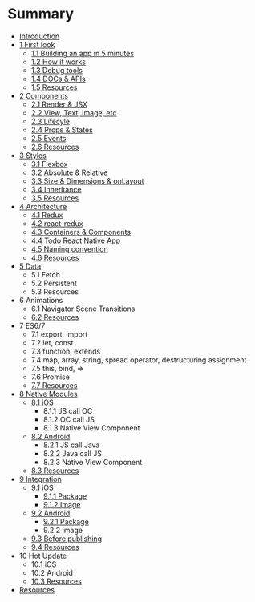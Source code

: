 # Summary

* [Introduction](README.md)
* [1 First look](chapter1.md)
   * [1.1 Building an app in 5 minutes](11_building_an_app_in_5_minutes.md)
   * [1.2 How it works](12_how_it_works.md)
   * [1.3 Debug tools](13_debug_tools.md)
   * [1.4 DOCs & APIs](14_docs_&_apis.md)
   * [1.5 Resources](15_resources.md)
* [2 Components](2_components.md)
   * [2.1 Render & JSX](21_render_&_jsx.md)
   * [2.2 View, Text, Image, etc](25_view,_text,_image,_etc.md)
   * [2.3 Lifecyle](23_lifecyle.md)
   * [2.4 Props & States](23_states_&_props.md)
   * [2.5 Events](24_events.md)
   * [2.6 Resources](26_resources.md)
* [3 Styles](3_styles.md)
   * [3.1 Flexbox](31_flexbox.md)
   * [3.2 Absolute & Relative](32_absolute_&_relative.md)
   * [3.3 Size & Dimensions & onLayout](33_size_&_dimensions_&_onlayout.md)
   * [3.4 Inheritance](34_inheritance.md)
   * [3.5 Resources](35_resources.md)
* [4 Architecture](4_architecture.md)
   * [4.1 Redux](41_redux+react.md)
   * [4.2 react-redux](42_react-redux.md)
   * [4.3 Containers & Components](43_containers_&_components.md)
   * [4.4 Todo React Native App](44_todo_react_native_app.md)
   * [4.5 Naming convention](45_naming_convention.md)
   * [4.6 Resources](47_resources.md)
* [5 Data](5_data.md)
   * 5.1 Fetch
   * 5.2 Persistent
   * 5.3 Resources
* 6 Animations
   * 6.1 Navigator Scene Transitions
   * [6.2 Resources](72_resources.md)
* 7 ES6/7
   * 7.1 export, import
   * 7.2 let, const
   * 7.3 function, extends
   * 7.4 map, array, string, spread operator, destructuring assignment
   * 7.5 this, bind, =>
   * 7.6 Promise
   * [7.7 Resources](77_resources.md)
* [8 Native Modules](7_native_modules.md)
   * [8.1 iOS](71_ios.md)
       * 8.1.1 JS call OC
       * 8.1.2 OC call JS
       * 8.1.3 Native View Component
   * [8.2 Android](72_android.md)
       * 8.2.1 JS call Java
       * 8.2.2 Java call JS
       * 8.2.3 Native View Component
   * [8.3 Resources](73_resources.md)
* [9 Integration](8_integration.md)
   * [9.1 iOS](81_ios.md)
       * [9.1.1 Package](911_package.md)
       * [9.1.2 Image](912_image.md)
   * [9.2 Android](82_android.md)
       * [9.2.1 Package](921_package.md)
       * 9.2.2 Image
   * [9.3 Before publishing](83_before_publishing.md)
   * [9.4 Resources](83_resources.md)
* 10 Hot Update
   * 10.1 iOS
   * 10.2 Android
   * [10.3 Resources](93_resources.md)
* [Resources](resources.md)

